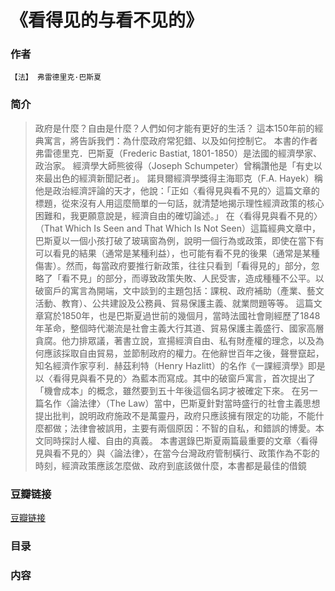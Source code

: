 《看得见的与看不见的》
=============================

### 作者
    【法】 弗雷德里克·巴斯夏 

### 简介
> 政府是什麼？自由是什麼？人們如何才能有更好的生活？
這本150年前的經典寓言，將告訴我們：為什麼政府常犯錯、以及如何控制它。
本書的作者弗雷德里克．巴斯夏（Frederic Bastiat, 1801-1850）是法國的經濟學家、政治家。
經濟學大師熊彼得（Joseph Schumpeter）曾稱讚他是「有史以來最出色的經濟新聞記者」。
諾貝爾經濟學獎得主海耶克（F.A. Hayek）稱他是政治經濟評論的天才，他說：「正如〈看得見與看不見的〉這篇文章的標題，從來沒有人用這麼簡單的一句話，就清楚地揭示理性經濟政策的核心困難和，我更願意說是，經濟自由的確切論述。」
在〈看得見與看不見的〉（That Which Is Seen and That Which Is Not Seen）這篇經典文章中，巴斯夏以一個小孩打破了玻璃窗為例，說明一個行為或政策，即使在當下有可以看見的結果（通常是某種利益），也可能有看不見的後果（通常是某種傷害）。然而，每當政府要推行新政策，往往只看到「看得見的」部分，忽略了「看不見」的部分，而導致政策失敗、人民受害，造成種種不公平。以破窗戶的寓言為開端，文中談到的主題包括：課稅、政府補助（產業、藝文活動、教育）、公共建設及公務員、貿易保護主義、就業問題等等。
這篇文章寫於1850年，也是巴斯夏過世前的幾個月，當時法國社會剛經歷了1848年革命，整個時代潮流是社會主義大行其道、貿易保護主義盛行、國家高層貪腐。他力排眾議，著書立說，宣揚經濟自由、私有財產權的理念，以及為何應該採取自由貿易，並節制政府的權力。在他辭世百年之後，聲譽竄起，知名經濟作家亨利．赫茲利特（Henry Hazlitt）的名作《一課經濟學》即是以〈看得見與看不見的〉為藍本而寫成。其中的破窗戶寓言，首次提出了「機會成本」的概念，雖然要到五十年後這個名詞才被確定下來。
在另一篇名作〈論法律〉（The Law）當中，巴斯夏針對當時盛行的社會主義思想提出批判，說明政府施政不是萬靈丹，政府只應該擁有限定的功能，不能什麼都做；法律會被誤用，主要有兩個原因：不智的自私，和錯誤的博愛。本文同時探討人權、自由的真義。
本書選錄巴斯夏兩篇最重要的文章〈看得見與看不見的〉與〈論法律〉，在當今台灣政府管制橫行、政策作為不彰的時刻，經濟政策應該怎麼做、政府到底該做什麼，本書都是最佳的借鏡


### 豆瓣链接
  [豆瓣链接](http://book.douban.com/subject/24381413/)

### 目录

### 内容
